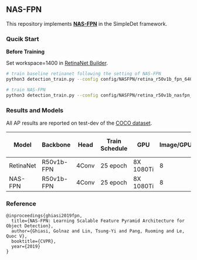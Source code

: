 ## NAS-FPN

This repository implements [**NAS-FPN**](https://arxiv.org/abs/1904.07392) in the SimpleDet framework.

### Qucik Start
**Before Training**

Set workspace=1400 in [RetinaNet Builder](https://github.com/TuSimple/simpledet/blob/master/models/retinanet/builder.py#L295).

```bash
# train baseline retinanet following the setting of NAS-FPN
python3 detection_train.py --config config/NASFPN/retina_r50v1b_fpn_640640_25epoch.py

# train NAS-FPN
python3 detection_train.py --config config/NASFPN/retina_r50v1b_nasfpn_640640_25epoch.py
```

### Results and Models
All AP results are reported on test-dev of the [COCO dataset](http://cocodataset.org).

|Model|Backbone|Head|Train Schedule|GPU|Image/GPU|FP16|Train MEM|Train Speed|Box AP(Mask AP)|Link|
|-----|--------|----|--------------|---|---------|----|---------|-----------|---------------|----|
|RetinaNet|R50v1b-FPN|4Conv|25 epoch|8X 1080Ti|8|yes|6.6G|85 img/s|37.4|[model](https://simpledet-model.oss-cn-beijing.aliyuncs.com/retina_r50v1b_fpn_640640_25epoch.zip)|
|NAS-FPN|R50v1b-FPN|4Conv|25 epoch|8X 1080Ti|8|yes|6.6G|66 img/s|40.1|[model](https://simpledet-model.oss-cn-beijing.aliyuncs.com/retina_r50v1b_nasfpn_640640_25epoch.zip)|

### Reference
```
@inproceedings{ghiasi2019fpn,
  title={NAS-FPN: Learning Scalable Feature Pyramid Architecture for Object Detection},
  author={Ghiasi, Golnaz and Lin, Tsung-Yi and Pang, Ruoming and Le, Quoc V},
  booktitle={CVPR},
  year={2019}
}
```